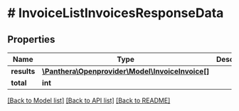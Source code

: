# # InvoiceListInvoicesResponseData

## Properties

Name | Type | Description | Notes
------------ | ------------- | ------------- | -------------
**results** | [**\Panthera\Openprovider\Model\InvoiceInvoice[]**](InvoiceInvoice.md) |  | [optional]
**total** | **int** |  | [optional]

[[Back to Model list]](../../README.md#models) [[Back to API list]](../../README.md#endpoints) [[Back to README]](../../README.md)
